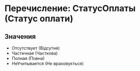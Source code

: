 ﻿# Перечисление: СтатусОплаты (Статус оплати)

## Значения

- Отсутствует (Відсутня)
- Частичная (Часткова)
- Полная (Повна)
- НеУчитывается (Не враховується)

